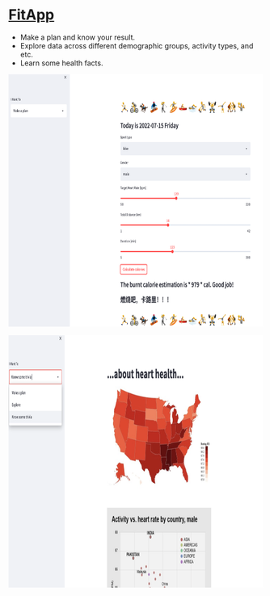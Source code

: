 # [FitApp](https://wangjing0-app-app-ufbqv3.streamlitapp.com/)
 * Make a plan and know your result.
 * Explore data across different demographic groups, activity types, and etc.
 * Learn some health facts.


</p>
<p align="center">
  <img src="https://github.com/wangjing0/RS/blob/main/AppFront1.png" height="500" >
</p>

</p>
<p align="center">
  <img src="https://github.com/wangjing0/RS/blob/main/AppFront2.png" height="500" >
</p>
